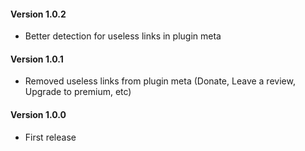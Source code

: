 #### Version 1.0.2
- Better detection for useless links in plugin meta

#### Version 1.0.1
- Removed useless links from plugin meta (Donate, Leave a review, Upgrade to premium, etc)

#### Version 1.0.0
- First release
